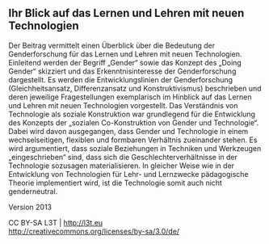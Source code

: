 ## Ihr Blick auf das Lernen und Lehren mit neuen Technologien

Der Beitrag vermittelt einen Überblick über die Bedeutung der Genderforschung für das Lernen und Lehren mit neuen Technologien. Einleitend werden der Begriff „Gender“ sowie das Konzept des „Doing Gender“ skizziert und das Erkenntnisinteresse der Genderforschung dargestellt. Es werden die Entwicklungslinien der Genderforschung (Gleichheitsansatz, Differenzansatz und Konstruktivismus) beschrieben und deren jeweilige Fragestellungen exemplarisch im Hinblick auf das Lernen und Lehren mit neuen Technologien vorgestellt. Das Verständnis von Technologie als soziale Konstruktion war grundlegend für die Entwicklung des Konzepts der „sozialen Co-Konstruktion von Gender und Technologie“. Dabei wird davon ausgegangen, dass Gender und Technologie in einem wechselseitigen, flexiblen und formbaren Verhältnis zueinander stehen. Es wird argumentiert, dass soziale Beziehungen in Techniken und Werkzeugen „eingeschrieben“ sind, dass sich die Geschlechterverhältnisse in der Technologie sozusagen materialisieren. In gleicher Weise wie in der Entwicklung von Technologien für Lehr- und Lernzwecke pädagogische Theorie implementiert wird, ist die Technologie somit auch nicht genderneutral.


Version 2013

CC BY-SA L3T | http://l3t.eu  
http://creativecommons.org/licenses/by-sa/3.0/de/
